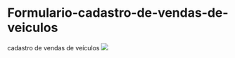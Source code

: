 # Formulario-cadastro-de-vendas-de-veiculos
cadastro de vendas de veículos
![](imgens/capturar.png)
